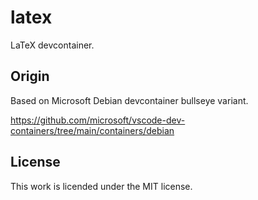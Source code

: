 # latex
LaTeX devcontainer.

## Origin

Based on Microsoft Debian devcontainer bullseye variant.

https://github.com/microsoft/vscode-dev-containers/tree/main/containers/debian


## License

This work is licended under the MIT license.
